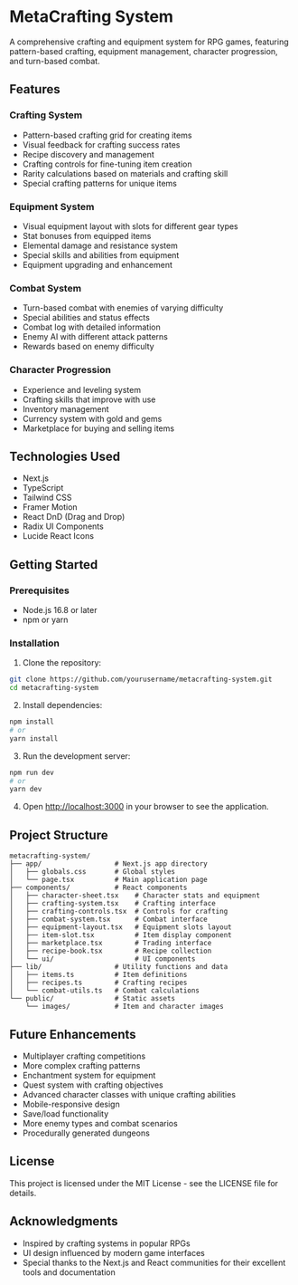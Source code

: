 # MetaCrafting System

A comprehensive crafting and equipment system for RPG games, featuring pattern-based crafting, equipment management, character progression, and turn-based combat.

## Features

### Crafting System
- Pattern-based crafting grid for creating items
- Visual feedback for crafting success rates
- Recipe discovery and management
- Crafting controls for fine-tuning item creation
- Rarity calculations based on materials and crafting skill
- Special crafting patterns for unique items

### Equipment System
- Visual equipment layout with slots for different gear types
- Stat bonuses from equipped items
- Elemental damage and resistance system
- Special skills and abilities from equipment
- Equipment upgrading and enhancement

### Combat System
- Turn-based combat with enemies of varying difficulty
- Special abilities and status effects
- Combat log with detailed information
- Enemy AI with different attack patterns
- Rewards based on enemy difficulty

### Character Progression
- Experience and leveling system
- Crafting skills that improve with use
- Inventory management
- Currency system with gold and gems
- Marketplace for buying and selling items

## Technologies Used

- Next.js
- TypeScript
- Tailwind CSS
- Framer Motion
- React DnD (Drag and Drop)
- Radix UI Components
- Lucide React Icons

## Getting Started

### Prerequisites
- Node.js 16.8 or later
- npm or yarn

### Installation

1. Clone the repository:
```bash
git clone https://github.com/yourusername/metacrafting-system.git
cd metacrafting-system
```

2. Install dependencies:
```bash
npm install
# or
yarn install
```

3. Run the development server:
```bash
npm run dev
# or
yarn dev
```

4. Open [http://localhost:3000](http://localhost:3000) in your browser to see the application.

## Project Structure

```
metacrafting-system/
├── app/                  # Next.js app directory
│   ├── globals.css       # Global styles
│   └── page.tsx          # Main application page
├── components/           # React components
│   ├── character-sheet.tsx    # Character stats and equipment
│   ├── crafting-system.tsx    # Crafting interface
│   ├── crafting-controls.tsx  # Controls for crafting
│   ├── combat-system.tsx      # Combat interface
│   ├── equipment-layout.tsx   # Equipment slots layout
│   ├── item-slot.tsx          # Item display component
│   ├── marketplace.tsx        # Trading interface
│   ├── recipe-book.tsx        # Recipe collection
│   └── ui/                    # UI components
├── lib/                  # Utility functions and data
│   ├── items.ts          # Item definitions
│   ├── recipes.ts        # Crafting recipes
│   └── combat-utils.ts   # Combat calculations
└── public/               # Static assets
    └── images/           # Item and character images
```

## Future Enhancements

- Multiplayer crafting competitions
- More complex crafting patterns
- Enchantment system for equipment
- Quest system with crafting objectives
- Advanced character classes with unique crafting abilities
- Mobile-responsive design
- Save/load functionality
- More enemy types and combat scenarios
- Procedurally generated dungeons

## License

This project is licensed under the MIT License - see the LICENSE file for details.

## Acknowledgments

- Inspired by crafting systems in popular RPGs
- UI design influenced by modern game interfaces
- Special thanks to the Next.js and React communities for their excellent tools and documentation 